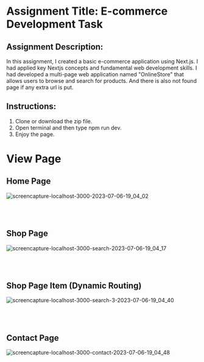 
# Assignment Title: E-commerce Development Task

## Assignment Description:

In this assignment, I created a basic e-commerce application using Next.js. I had applied key Nextjs concepts and fundamental web development skills. I had developed a multi-page web application named "OnlineStore" that allows users to browse and search for products.
And there is also not found page if any extra url is put.

## Instructions:

1. Clone or download the zip file.
2. Open terminal and then type npm run dev.
3. Enjoy the page.


# View Page

## Home Page

![screencapture-localhost-3000-2023-07-06-19_04_02](https://github.com/gcrajan/frontend-assignment/assets/57903373/dd9e77f1-c0d4-496b-8cbe-e8619f77db9f)

<br/>
<br/>

## Shop Page

![screencapture-localhost-3000-search-2023-07-06-19_04_17](https://github.com/gcrajan/frontend-assignment/assets/57903373/67b651a8-a298-45c5-8099-3b4745eb6baa)

<br/>
<br/>

## Shop Page Item (Dynamic Routing)

![screencapture-localhost-3000-search-3-2023-07-06-19_04_40](https://github.com/gcrajan/frontend-assignment/assets/57903373/12829570-5d01-4f8e-8a93-c8aee8b2e044)

<br/>
<br/>

## Contact Page

![screencapture-localhost-3000-contact-2023-07-06-19_04_48](https://github.com/gcrajan/frontend-assignment/assets/57903373/827f782c-a6bb-4fa4-bf17-2d22c92c9cba)


